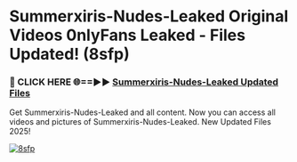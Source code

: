 # Summerxiris-Nudes-Leaked Original Videos 0nlyFans Leaked - Files Updated! (8sfp)

<h3>🔴 CLICK HERE 🌐==►► <a href="https://tinyurl.com/4mcuefdz" rel="nofollow">Summerxiris-Nudes-Leaked Updated Files</a></h3>

Get Summerxiris-Nudes-Leaked and all content. Now you can access all videos and pictures of Summerxiris-Nudes-Leaked. New Updated Files 2025!

[![8sfp](https://i.imgur.com/StAQSOY.gif)](https://tinyurl.com/4mcuefdz)
